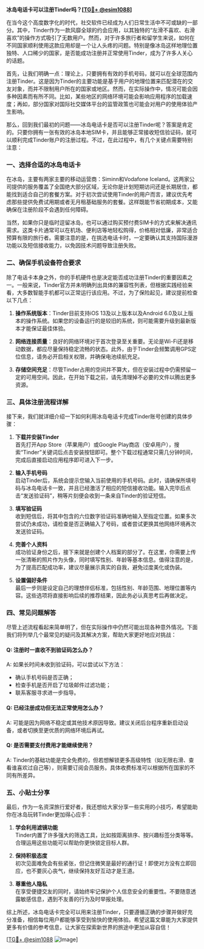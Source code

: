 **冰岛电话卡可以注册Tinder吗？[[TG💪+ @esim1088](https://t.me/s/esim1088)]**

在当今这个高度数字化的时代，社交软件已经成为人们日常生活中不可或缺的一部分。其中，Tinder作为一款风靡全球的约会应用，以其独特的“左滑不喜欢、右滑喜欢”的操作方式吸引了无数用户。然而，对于许多旅行者和留学生来说，如何在不同国家顺利使用这款应用却是一个让人头疼的问题。特别是像冰岛这样地理位置独特、人口稀少的国家，是否能成功注册并正常使用Tinder，成为了许多人关心的话题。

首先，让我们明确一点：理论上，只要拥有有效的手机号码，就可以在全球范围内注册Tinder。这是因为Tinder的主要功能是基于用户的地理位置来匹配潜在的交友对象，而并不限制用户所在的国家或地区。然而，在实际操作中，情况可能会因多种因素而有所不同。比如，某些地区的网络环境可能会影响应用程序的加载速度；再如，部分国家对国际社交媒体平台的监管政策也可能会对用户的使用体验产生影响。

那么，回到我们最初的问题——冰岛电话卡是否可以注册Tinder呢？答案是肯定的。只要你拥有一张有效的冰岛本地SIM卡，并且能够正常接收短信验证码，就可以顺利完成Tinder账户的注册过程。不过，在此过程中，有几个关键点需要特别注意：

### **一、选择合适的冰岛电话卡**

在冰岛，主要有两家主要的移动运营商：Siminn和Vodafone Iceland。这两家公司提供的服务覆盖了全国绝大部分区域，无论你是计划短期访问还是长期居住，都能找到适合自己的套餐方案。对于初次尝试使用Tinder的用户而言，建议优先考虑那些提供免费试用期或者无月租基础服务的套餐。这样既能节省初期成本，又能确保在注册阶段不会遇到任何障碍。

当然，如果你只是临时逗留冰岛，也可以通过购买预付费SIM卡的方式来解决通讯需求。这类卡片通常可以在机场、便利店等地轻松购得，价格相对低廉，非常适合预算有限的旅行者。需要注意的是，在挑选电话卡时，一定要确认其支持国际漫游功能以及短信接收能力，以免因技术问题导致注册失败。

### **二、确保手机设备符合要求**

除了电话卡本身之外，你的手机硬件也是决定能否成功注册Tinder的重要因素之一。一般来说，Tinder官方并未明确列出具体的兼容性列表，但根据实践经验来看，大多数智能手机都可以正常运行该应用。不过，为了保险起见，建议提前检查以下几点：

1. **操作系统版本**：Tinder目前支持iOS 13及以上版本以及Android 6.0及以上版本的操作系统。如果您的设备运行的是较旧的系统，则可能需要升级到最新版本才能保证最佳体验。
   
2. **网络连接质量**：良好的网络环境对于首次登录至关重要。无论是Wi-Fi还是移动数据，都应尽量保持稳定流畅的状态。此外，由于Tinder会频繁调用GPS定位信息，请务必开启相关权限，并确保电池续航充足。

3. **存储空间充足**：尽管Tinder占用的空间并不算大，但在安装过程中仍需预留一定的可用空间。因此，在开始下载之前，请先清理掉不必要的文件以腾出更多资源。

### **三、具体注册流程详解**

接下来，我们就详细介绍一下如何利用冰岛电话卡完成Tinder账号创建的具体步骤：

1. **下载并安装Tinder**  
   首先打开App Store（苹果用户）或Google Play商店（安卓用户），搜索“Tinder”关键词后点击安装按钮即可。整个下载过程通常只需几分钟时间，完成后直接启动应用程序即可进入下一步。

2. **输入手机号码**  
   启动Tinder后，系统会提示您输入当前使用的手机号码。此时，请确保所填号码与冰岛电话卡一致，并且已经激活了相应的短信接收功能。输入完毕后点击“发送验证码”，稍等片刻便会收到一条来自Tinder的验证短信。

3. **填写验证码**  
   收到短信后，将其中包含的六位数字验证码准确地输入至指定位置。如果多次尝试仍未成功，请检查是否正确输入了号码，或者尝试更换其他网络环境再次发送验证码。

4. **完善个人资料**  
   成功验证身份之后，接下来就是创建个人档案的部分了。在这里，你需要上传一张清晰的照片作为头像，同时填写性别、年龄等基本信息。值得注意的是，为了提高匹配成功率，建议尽量展示真实的自我，避免过度美化或伪装。

5. **设置偏好条件**  
   最后一步则是设定自己的理想伴侣标准，包括性别、年龄范围、地理位置等内容。这些选项将直接影响后续的推荐结果，因此务必认真思考后再做决定。

### **四、常见问题解答**

尽管上述流程看起来简单明了，但在实际操作中仍然可能出现各种意外情况。下面我们将列举几个最常见的疑问及其解决方案，帮助大家更好地应对挑战：

#### Q: 注册时一直收不到验证码怎么办？
A: 如果长时间未收到验证码，可以尝试以下方法：
- 确认手机号码是否正确；
- 检查手机是否开启了垃圾邮件过滤功能；
- 联系客服寻求进一步指导。

#### Q: 已经注册成功但无法正常使用怎么办？
A: 可能是因为网络不稳定或其他技术原因导致。建议关闭后台程序重新启动设备，或者切换至更优质的网络环境后再试。

#### Q: 是否需要支付费用才能继续使用？
A: Tinder的基础功能是完全免费的，但若想解锁更多高级特性（如无限右滑、查看谁喜欢过自己等），则需要订阅会员服务。具体收费标准可以根据所在国家的不同有所差异。

### **五、小贴士分享**

最后，作为一名资深旅行爱好者，我还想给大家分享一些实用的小技巧，希望能助你在冰岛玩转Tinder更加得心应手：

1. **学会利用滤镜功能**  
   Tinder内置了许多强大的筛选工具，比如按距离排序、按兴趣标签分类等等。合理运用这些功能可以帮助你更快锁定目标人群。

2. **保持积极态度**  
   初次见面难免会有些紧张，但记住微笑是最好的通行证！即使对方没有立即回应，也不要灰心丧气，继续保持友好互动才是王道。

3. **尊重他人隐私**  
   在享受便捷交友的同时，请始终牢记保护个人信息安全的重要性。不要随意透露敏感信息，遇到不友善的行为及时举报处理。

综上所述，冰岛电话卡完全可以用来注册Tinder，只要遵循正确的步骤并做好充分准备，相信每位用户都能够享受到愉快的使用体验。希望这篇文章能为大家提供更多有价值的参考信息，让大家在探索新世界的旅途中更加从容自信！

[[TG💪+ @esim1088](https://t.me/s/esim1088) ![Image](https://i.postimg.cc/4NQfJmqS/Snipaste-2025-05-13-00-14-12.png)]